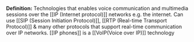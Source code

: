 **Definition:**
Technologies that enables voice communication and multimedia sessions over the [[IP (Internet protocol)]] networks e.g. the internet.
Can use [[SIP (Session Initiation Protocol)]], [[RTP (Real-time Transport Protocol)]] & many other protocols that support real-time communication over IP networks.
[[IP phones]] is a [[VoIP(Voice over IP)]] technology
